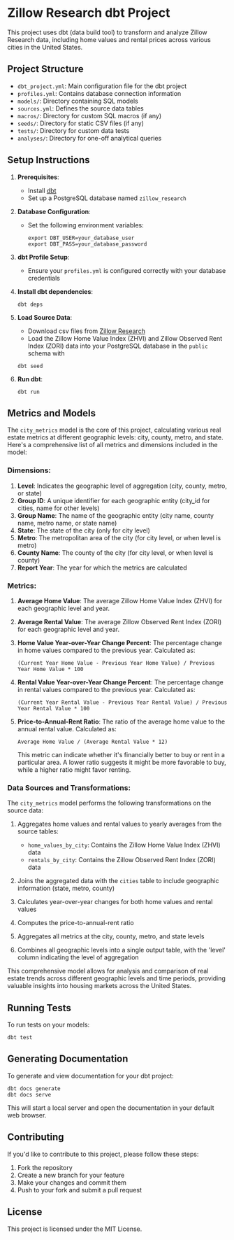 # Zillow Research dbt Project

This project uses dbt (data build tool) to transform and analyze Zillow Research data, including home values and rental prices across various cities in the United States.

## Project Structure

- `dbt_project.yml`: Main configuration file for the dbt project
- `profiles.yml`: Contains database connection information
- `models/`: Directory containing SQL models
- `sources.yml`: Defines the source data tables
- `macros/`: Directory for custom SQL macros (if any)
- `seeds/`: Directory for static CSV files (if any)
- `tests/`: Directory for custom data tests
- `analyses/`: Directory for one-off analytical queries

## Setup Instructions

1. **Prerequisites**:
   - Install [dbt](https://docs.getdbt.com/docs/installation)
   - Set up a PostgreSQL database named `zillow_research`

2. **Database Configuration**:
   - Set the following environment variables:
     ```
     export DBT_USER=your_database_user
     export DBT_PASS=your_database_password
     ```

3. **dbt Profile Setup**:
   - Ensure your `profiles.yml` is configured correctly with your database credentials

4. **Install dbt dependencies**:
   ```
   dbt deps
   ```

5. **Load Source Data**:
   - Download csv files from [Zillow Research](https://www.zillow.com/research/data/)
   - Load the Zillow Home Value Index (ZHVI) and Zillow Observed Rent Index (ZORI) data into your PostgreSQL database in the `public` schema with

   ```
   dbt seed
   ```

6. **Run dbt**:
   ```
   dbt run
   ```

## Metrics and Models

The `city_metrics` model is the core of this project, calculating various real estate metrics at different geographic levels: city, county, metro, and state. Here's a comprehensive list of all metrics and dimensions included in the model:

### Dimensions:

1. **Level**: Indicates the geographic level of aggregation (city, county, metro, or state)
2. **Group ID**: A unique identifier for each geographic entity (city_id for cities, name for other levels)
3. **Group Name**: The name of the geographic entity (city name, county name, metro name, or state name)
4. **State**: The state of the city (only for city level)
5. **Metro**: The metropolitan area of the city (for city level, or when level is metro)
6. **County Name**: The county of the city (for city level, or when level is county)
7. **Report Year**: The year for which the metrics are calculated

### Metrics:

1. **Average Home Value**: The average Zillow Home Value Index (ZHVI) for each geographic level and year.

2. **Average Rental Value**: The average Zillow Observed Rent Index (ZORI) for each geographic level and year.

3. **Home Value Year-over-Year Change Percent**: The percentage change in home values compared to the previous year. Calculated as:
   ```
   (Current Year Home Value - Previous Year Home Value) / Previous Year Home Value * 100
   ```

4. **Rental Value Year-over-Year Change Percent**: The percentage change in rental values compared to the previous year. Calculated as:
   ```
   (Current Year Rental Value - Previous Year Rental Value) / Previous Year Rental Value * 100
   ```

5. **Price-to-Annual-Rent Ratio**: The ratio of the average home value to the annual rental value. Calculated as:
   ```
   Average Home Value / (Average Rental Value * 12)
   ```
   This metric can indicate whether it's financially better to buy or rent in a particular area. A lower ratio suggests it might be more favorable to buy, while a higher ratio might favor renting.

### Data Sources and Transformations:

The `city_metrics` model performs the following transformations on the source data:

1. Aggregates home values and rental values to yearly averages from the source tables:
   - `home_values_by_city`: Contains the Zillow Home Value Index (ZHVI) data
   - `rentals_by_city`: Contains the Zillow Observed Rent Index (ZORI) data

2. Joins the aggregated data with the `cities` table to include geographic information (state, metro, county)

3. Calculates year-over-year changes for both home values and rental values

4. Computes the price-to-annual-rent ratio

5. Aggregates all metrics at the city, county, metro, and state levels

6. Combines all geographic levels into a single output table, with the 'level' column indicating the level of aggregation

This comprehensive model allows for analysis and comparison of real estate trends across different geographic levels and time periods, providing valuable insights into housing markets across the United States.

## Running Tests

To run tests on your models:

```
dbt test
```

## Generating Documentation

To generate and view documentation for your dbt project:

```
dbt docs generate
dbt docs serve
```

This will start a local server and open the documentation in your default web browser.

## Contributing

If you'd like to contribute to this project, please follow these steps:

1. Fork the repository
2. Create a new branch for your feature
3. Make your changes and commit them
4. Push to your fork and submit a pull request

## License

This project is licensed under the MIT License.
